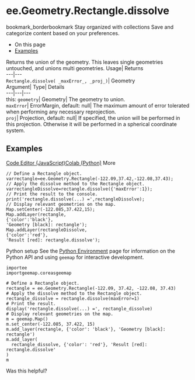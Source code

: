  
#  ee.Geometry.Rectangle.dissolve
bookmark_borderbookmark Stay organized with collections  Save and categorize content based on your preferences.
  * On this page
  * [Examples](https://developers.google.com/earth-engine/apidocs/ee-geometry-rectangle-dissolve#examples)


Returns the union of the geometry. This leaves single geometries untouched, and unions multi geometries. 
Usage| Returns  
---|---  
`Rectangle.dissolve( _maxError_, _proj_)`| Geometry  
Argument| Type| Details  
---|---|---  
this: `geometry`| Geometry| The geometry to union.  
`maxError`| ErrorMargin, default: null| The maximum amount of error tolerated when performing any necessary reprojection.  
`proj`| Projection, default: null| If specified, the union will be performed in this projection. Otherwise it will be performed in a spherical coordinate system.  
## Examples
[Code Editor (JavaScript)](https://developers.google.com/earth-engine/apidocs/ee-geometry-rectangle-dissolve#code-editor-javascript-sample)[Colab (Python)](https://developers.google.com/earth-engine/apidocs/ee-geometry-rectangle-dissolve#colab-python-sample) More
```
// Define a Rectangle object.
varrectangle=ee.Geometry.Rectangle(-122.09,37.42,-122.08,37.43);
// Apply the dissolve method to the Rectangle object.
varrectangleDissolve=rectangle.dissolve({'maxError':1});
// Print the result to the console.
print('rectangle.dissolve(...) =',rectangleDissolve);
// Display relevant geometries on the map.
Map.setCenter(-122.085,37.422,15);
Map.addLayer(rectangle,
{'color':'black'},
'Geometry [black]: rectangle');
Map.addLayer(rectangleDissolve,
{'color':'red'},
'Result [red]: rectangle.dissolve');
```
Python setup
See the [ Python Environment](https://developers.google.com/earth-engine/guides/python_install) page for information on the Python API and using `geemap` for interactive development.
```
importee
importgeemap.coreasgeemap
```
```
# Define a Rectangle object.
rectangle = ee.Geometry.Rectangle(-122.09, 37.42, -122.08, 37.43)
# Apply the dissolve method to the Rectangle object.
rectangle_dissolve = rectangle.dissolve(maxError=1)
# Print the result.
display('rectangle.dissolve(...) =', rectangle_dissolve)
# Display relevant geometries on the map.
m = geemap.Map()
m.set_center(-122.085, 37.422, 15)
m.add_layer(rectangle, {'color': 'black'}, 'Geometry [black]: rectangle')
m.add_layer(
  rectangle_dissolve, {'color': 'red'}, 'Result [red]: rectangle.dissolve'
)
m
```

Was this helpful?
